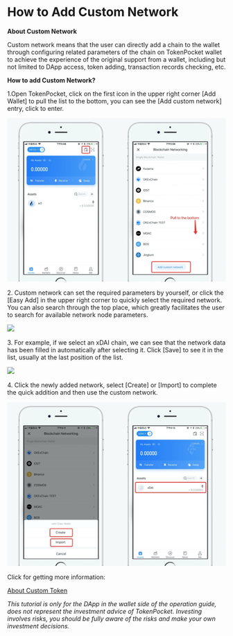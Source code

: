 # How to Add Custom Network

**About Custom Network**

Custom network means that the user can directly add a chain to the wallet through configuring related parameters of the chain on TokenPocket wallet to achieve the experience of the original support from a wallet, including but not limited to DApp access, token adding, transaction records checking, etc.

**How to add Custom Network?**

1.Open TokenPocket, click on the first icon in the upper right corner \[Add Wallet] to pull the list to the bottom, you can see the \[Add custom network] entry, click to enter.

![](<../.gitbook/assets/1 (23).png>)



2\. Custom network can set the required parameters by yourself, or click the \[Easy Add] in the upper right corner to quickly select the required network. You can also search through the top place, which greatly facilitates the user to search for available network node parameters.

![](https://tp-statics.tokenpocket.pro/token/tokenpocket-1619518258266.jpg)



3\. For example, if we select an xDAI chain, we can see that the network data has been filled in automatically after selecting it. Click \[Save] to see it in the list, usually at the last position of the list.

![](https://tp-statics.tokenpocket.pro/token/tokenpocket-1619518523028.jpg)



4\. Click the newly added network, select \[Create] or \[Import] to complete the quick addition and then use the custom network.

![](<../.gitbook/assets/2 (25).png>)



Click for getting more information:

[About Custom Token](https://tphelp.gitbook.io/en/wallet-operation/about-custom-token)



_This tutorial is only for the DApp in the wallet side of the operation guide, does not represent the investment advice of TokenPocket. Investing involves risks, you should be fully aware of the risks and make your own investment decisions._
